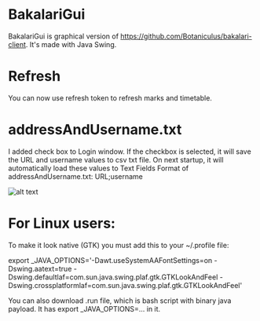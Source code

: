 # BakalariGui
BakalariGui is graphical version of https://github.com/Botaniculus/bakalari-client. It's made with Java Swing. 

# Refresh
You can now use refresh token to refresh marks and timetable. 

# addressAndUsername.txt
I added check box to Login window. If the checkbox is selected, it will save the URL and username values to csv txt file. On next startup, it will automatically load these values to Text Fields
Format of addressAndUsername.txt:
URL;username

![alt text](loginWindow.png)

# For Linux users:
To make it look native (GTK) you must add this to your ~/.profile file:

export _JAVA_OPTIONS='-Dawt.useSystemAAFontSettings=on -Dswing.aatext=true -Dswing.defaultlaf=com.sun.java.swing.plaf.gtk.GTKLookAndFeel -Dswing.crossplatformlaf=com.sun.java.swing.plaf.gtk.GTKLookAndFeel'

You can also download .run file, which is bash script with binary java payload. It has export _JAVA_OPTIONS=... in it.
